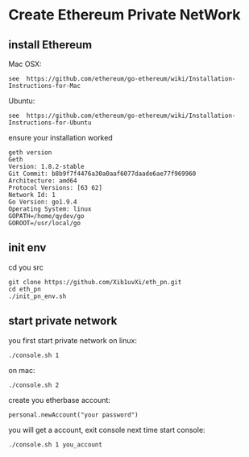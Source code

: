 # Create Ethereum Private NetWork

## install Ethereum
Mac OSX:
```
see  https://github.com/ethereum/go-ethereum/wiki/Installation-Instructions-for-Mac
```

Ubuntu:
```
see  https://github.com/ethereum/go-ethereum/wiki/Installation-Instructions-for-Ubuntu
```

ensure your installation worked
```
geth version
Geth
Version: 1.8.2-stable
Git Commit: b8b9f7f4476a30a0aaf6077daade6ae77f969960
Architecture: amd64
Protocol Versions: [63 62]
Network Id: 1
Go Version: go1.9.4
Operating System: linux
GOPATH=/home/qydev/go
GOROOT=/usr/local/go
```

## init env
cd you src
```
git clone https://github.com/Xib1uvXi/eth_pn.git
cd eth_pn
./init_pn_env.sh
```

## start private network
you first start private network
on linux:
```
./console.sh 1
```
on mac:
```
./console.sh 2
```

create you etherbase account:
```
personal.newAccount("your password")
```

you will get a account, exit console
next time start console:
```
./console.sh 1 you_account
```